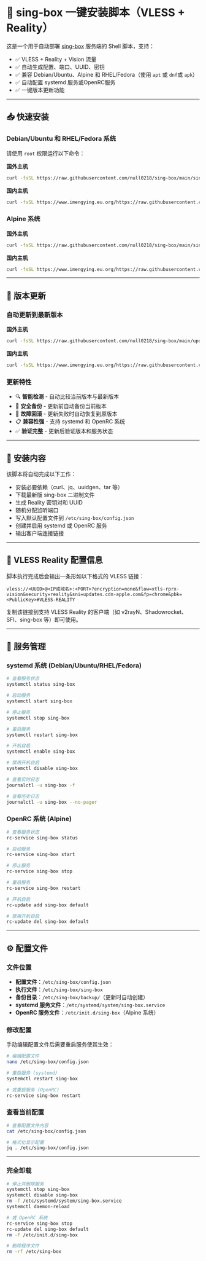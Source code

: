 # 🧊 sing-box 一键安装脚本（VLESS + Reality）

这是一个用于自动部署 [sing-box](https://github.com/SagerNet/sing-box) 服务端的 Shell 脚本，支持：

- ✅ VLESS + Reality + Vision 流量
- ✅ 自动生成配置、端口、UUID、密钥
- ✅ 兼容 Debian/Ubuntu、Alpine 和 RHEL/Fedora（使用 `apt` 或 `dnf`或 `apk`）
- ✅ 自动配置 systemd 服务或OpenRC服务
- ✅ 一键版本更新功能

---

## 📥 快速安装

### Debian/Ubuntu 和 RHEL/Fedora 系统

请使用 `root` 权限运行以下命令：

**国外主机**
```bash
curl -fsSL https://raw.githubusercontent.com/null0218/sing-box/main/sing-box.sh | bash
```

**国内主机**
```bash
curl -fsSL https://www.imengying.eu.org/https://raw.githubusercontent.com/null0218/sing-box/main/sing-box.sh | bash
```

### Alpine 系统

**国外主机**
```bash
curl -fsSL https://raw.githubusercontent.com/null0218/sing-box/main/sing-box-alpine.sh | bash
```

**国内主机**
```bash
curl -fsSL https://www.imengying.eu.org/https://raw.githubusercontent.com/null0218/sing-box/main/sing-box-alpine.sh | bash
```

---

## 🔄 版本更新

### 自动更新到最新版本

**国外主机**
```bash
curl -fsSL https://raw.githubusercontent.com/null0218/sing-box/main/update-sing-box.sh | bash
```

**国内主机**
```bash
curl -fsSL https://www.imengying.eu.org/https://raw.githubusercontent.com/null0218/sing-box/main/update-sing-box.sh | bash
```



### 更新特性

- 🔍 **智能检测** - 自动比较当前版本与最新版本
- 💾 **安全备份** - 更新前自动备份当前版本
- 🔄 **故障回滚** - 更新失败时自动恢复到原版本
- 📋 **兼容性强** - 支持 systemd 和 OpenRC 系统
- ✅ **验证完整** - 更新后验证版本和服务状态

---

## 📂 安装内容

该脚本将自动完成以下工作：

- 安装必要依赖（curl、jq、uuidgen、tar 等）
- 下载最新版 sing-box 二进制文件
- 生成 Reality 密钥对和 UUID
- 随机分配监听端口
- 写入默认配置文件到 `/etc/sing-box/config.json`
- 创建并启用 systemd 或 OpenRC 服务
- 输出客户端连接链接

---

## 🔐 VLESS Reality 配置信息

脚本执行完成后会输出一条形如以下格式的 VLESS 链接：

```
vless://<UUID>@<IP或域名>:<PORT>?encryption=none&flow=xtls-rprx-vision&security=reality&sni=updates.cdn-apple.com&fp=chrome&pbk=<PublicKey>#VLESS-REALITY
```

复制该链接到支持 VLESS Reality 的客户端（如 v2rayN、Shadowrocket、SFI、sing-box 等）即可使用。

---

## 🧰 服务管理

### systemd 系统 (Debian/Ubuntu/RHEL/Fedora)

```bash
# 查看服务状态
systemctl status sing-box

# 启动服务
systemctl start sing-box

# 停止服务
systemctl stop sing-box

# 重启服务
systemctl restart sing-box

# 开机自启
systemctl enable sing-box

# 禁用开机自启
systemctl disable sing-box

# 查看实时日志
journalctl -u sing-box -f

# 查看历史日志
journalctl -u sing-box --no-pager
```

### OpenRC 系统 (Alpine)

```bash
# 查看服务状态
rc-service sing-box status

# 启动服务
rc-service sing-box start

# 停止服务
rc-service sing-box stop

# 重启服务
rc-service sing-box restart

# 开机自启
rc-update add sing-box default

# 禁用开机自启
rc-update del sing-box default
```

---

## ⚙️ 配置文件

### 文件位置

- **配置文件**：`/etc/sing-box/config.json`
- **执行文件**：`/etc/sing-box/sing-box`
- **备份目录**：`/etc/sing-box/backup/`（更新时自动创建）
- **systemd 服务文件**：`/etc/systemd/system/sing-box.service`
- **OpenRC 服务文件**：`/etc/init.d/sing-box`（Alpine 系统）

### 修改配置

手动编辑配置文件后需要重启服务使其生效：

```bash
# 编辑配置文件
nano /etc/sing-box/config.json

# 重启服务 (systemd)
systemctl restart sing-box

# 或重启服务 (OpenRC)
rc-service sing-box restart
```

### 查看当前配置

```bash
# 查看配置文件内容
cat /etc/sing-box/config.json

# 格式化显示配置
jq . /etc/sing-box/config.json
```

---

### 完全卸载

```bash
# 停止并删除服务
systemctl stop sing-box
systemctl disable sing-box
rm -f /etc/systemd/system/sing-box.service
systemctl daemon-reload

# 或 OpenRC 系统
rc-service sing-box stop
rc-update del sing-box default
rm -f /etc/init.d/sing-box

# 删除程序文件
rm -rf /etc/sing-box
```
